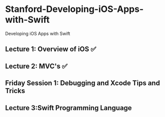 # Stanford-Developing-iOS-Apps-with-Swift
Developing iOS Apps with Swift
## Lecture 1: Overview of iOS ✅
## Lecture 2: MVC's ✅
## Friday Session 1: Debugging and Xcode Tips and Tricks
## Lecture 3:Swift Programming Language

